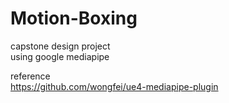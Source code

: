 # Motion-Boxing
capstone design project  
using google mediapipe  
  
reference  
https://github.com/wongfei/ue4-mediapipe-plugin
